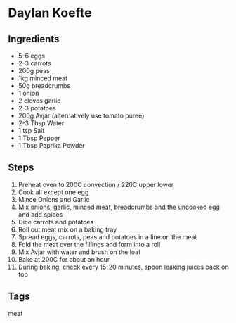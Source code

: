 # Daylan Koefte

## Ingredients

* 5-6 eggs
* 2-3 carrots
* 200g peas
* 1kg minced meat 
* 50g breadcrumbs
* 1 onion
* 2 cloves garlic
* 2-3 potatoes
* 200g Avjar (alternatively use tomato puree)
* 2-3 Tbsp Water
* 1 tsp Salt
* 1 Tbsp Pepper
* 1 Tbsp Paprika Powder

## Steps 

1. Preheat oven to 200C convection / 220C upper lower
2. Cook all except one egg
3. Mince Onions and Garlic
4. Mix onions, garlic, minced meat, breadcrumbs and the uncooked egg and add spices
5. Dice carrots and potatoes
6. Roll out meat mix on a baking tray 
7. Spread eggs, carrots, peas and potatoes in a line on the meat 
8. Fold the meat over the fillings and form into a roll
9. Mix Avjar with water and brush on the loaf 
10. Bake at 200C for about an hour
11. During baking, check every 15-20 minutes, spoon leaking juices back on top

## Tags
meat
